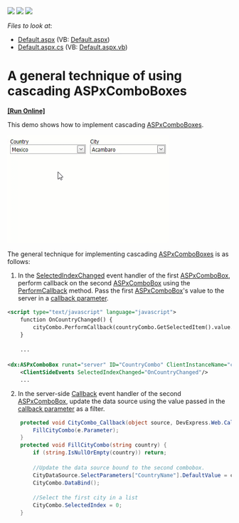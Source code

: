 <!-- default badges list -->
![](https://img.shields.io/endpoint?url=https://codecentral.devexpress.com/api/v1/VersionRange/128532327/13.1.4%2B)
[![](https://img.shields.io/badge/Open_in_DevExpress_Support_Center-FF7200?style=flat-square&logo=DevExpress&logoColor=white)](https://supportcenter.devexpress.com/ticket/details/E2355)
[![](https://img.shields.io/badge/📖_How_to_use_DevExpress_Examples-e9f6fc?style=flat-square)](https://docs.devexpress.com/GeneralInformation/403183)
<!-- default badges end -->
<!-- default file list -->
*Files to look at*:

* [Default.aspx](./CS/WebSite/Default.aspx) (VB: [Default.aspx](./VB/WebSite/Default.aspx))
* [Default.aspx.cs](./CS/WebSite/Default.aspx.cs) (VB: [Default.aspx.vb](./VB/WebSite/Default.aspx.vb))
<!-- default file list end -->
# A general technique of using cascading ASPxComboBoxes
<!-- run online -->
**[[Run Online]](https://codecentral.devexpress.com/e2355/)**
<!-- run online end -->

This demo shows how to implement cascading [ASPxComboBoxes](https://docs.devexpress.com/AspNet/DevExpress.Web.ASPxComboBox).

![example demo](demo.gif)


The general technique for implementing cascading [ASPxComboBoxes](https://docs.devexpress.com/AspNet/DevExpress.Web.ASPxComboBox) is as follows:

1. In the [SelectedIndexChanged](https://docs.devexpress.com/AspNet/js-ASPxClientComboBox.SelectedIndexChanged) event handler of the first [ASPxComboBox](https://docs.devexpress.com/AspNet/DevExpress.Web.ASPxComboBox), perform callback on the second [ASPxComboBox](https://docs.devexpress.com/AspNet/DevExpress.Web.ASPxComboBox) using the [PerformCallback](https://docs.devexpress.com/AspNet/js-ASPxClientCallback.PerformCallback(parameter)) method. Pass the first [ASPxComboBox](https://docs.devexpress.com/AspNet/DevExpress.Web.ASPxComboBox)'s value to the server in a [callback parameter](https://docs.devexpress.com/AspNet/js-ASPxClientCallback.PerformCallback(parameter)#parameters).
```xml
<script type="text/javascript" language="javascript">
    function OnCountryChanged() {
        cityCombo.PerformCallback(countryCombo.GetSelectedItem().value.toString());
    }
    
    ...

<dx:ASPxComboBox runat="server" ID="CountryCombo" ClientInstanceName="countryCombo" ...>
    <ClientSideEvents SelectedIndexChanged="OnCountryChanged"/>
    ...
```
2. In the server-side [Callback](https://docs.devexpress.com/AspNet/DevExpress.Web.ASPxCallback.Callback) event handler of the second [ASPxComboBox](https://docs.devexpress.com/AspNet/DevExpress.Web.ASPxComboBox), update the data source using the value passed in the [callback parameter](https://docs.devexpress.com/AspNet/js-ASPxClientCallback.PerformCallback(parameter)#parameters) as a filter.
``` c#
    protected void CityCombo_Callback(object source, DevExpress.Web.CallbackEventArgsBase e) {
        FillCityCombo(e.Parameter);
    }
    protected void FillCityCombo(string country) {
        if (string.IsNullOrEmpty(country)) return;
        
        //Update the data source bound to the second combobox.
        CityDataSource.SelectParameters["CountryName"].DefaultValue = country;
        CityCombo.DataBind();

        //Select the first city in a list
        CityCombo.SelectedIndex = 0;
    }
```

